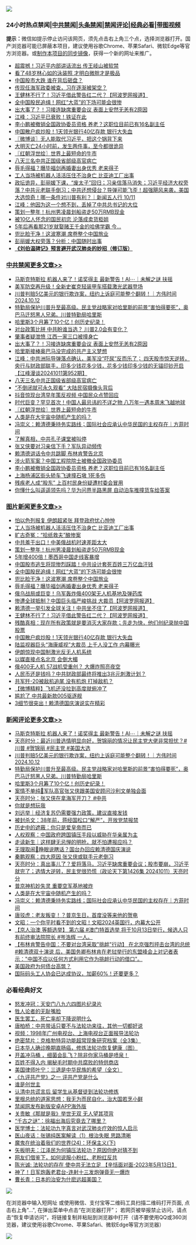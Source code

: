 ![](https://raw.githubusercontent.com/jsvpn/jsproxy/dev/64photo/fqnews-qr.jpg)

<div id="tt">
<h3>24小时热点禁闻|<a href="#%E4%B8%AD%E5%85%B1%E7%A6%81%E9%97%BB%E6%9B%B4%E5%A4%9A%E6%96%87%E7%AB%A0">中共禁闻</a>|<a href="#%E5%9B%BE%E7%89%87%E6%96%B0%E9%97%BB%E6%9B%B4%E5%A4%9A%E6%96%87%E7%AB%A0">头条禁闻</a>|<a href="#%E6%96%B0%E9%97%BB%E8%AF%84%E8%AE%BA%E6%9B%B4%E5%A4%9A%E6%96%87%E7%AB%A0">禁闻评论|<a href="#%E5%BF%85%E7%9C%8B%E7%BB%8F%E5%85%B8%E5%A5%BD%E6%96%87">经典必看</a>|<a href="https://696153.xyz/3" target="_blank">带图视频</a></h3>
<div><b>提示：</b>微信如提示停止访问该网页，须先点击右上角三个点，选择浏览器打开。国产浏览器可能已屏蔽本项目，建议使用谷歌Chrome、苹果Safari、微软Edge等官方浏览器。或<a href="%E5%88%B6%E4%BD%9Cgit%E7%A6%81%E9%97%BB%E9%95%9C%E5%83%8F.md">制作本项目的同步镜像</a>，获得一个新的网址来推广。</div>
<ul>

<li><a href="/baitai/20241012/2100892.md">超震撼！习近平内部讲话流出 传王岐山被软禁</a></li>
<li><a href="/yule/20241012/2100673.md">看了48岁林心如的泳装照 才明白微胖才是极品</a></li>
<li><a href="/baitai/20241012/2100678.md">中国股市大跌 谁在背后砸盘？</a></li>
<li><a href="/sohnews/20241011/2100604.md">传现任海军政委被查，习在逐渐被架空？</a></li>
<li><a href="/topimagenews/20241012/2100707.md">王健林不行了！习近平借此警告红二代？【阿波罗网报道】</a></li>
<li><a href="/topimagenews/20241012/2100760.md">全中国股民追缉！网红“大蓝”的下场可能会很惨</a></li>
<li><a href="/cbnews/20241012/2100925.md">出大事了？！习接连缺席重要会议 表面上安然无恙有2原因</a></li>
<li><a href="/cbnews/20241012/2100701.md">江峰：习近平已衰败！铁证在此</a></li>
<li><a href="/cbnews/20241012/2100745.md">李小鹏被撤销全国政协委员资格 养老？这职位目前已有16名副主任</a></li>
<li><a href="/topimagenews/20241011/2100594.md">中国散户疯炒股！1天领光银行40亿存款 银行大失血</a></li>
<li><a href="/ssgc/20241012/2100786.md">〖微博谈〗无人能取代习近平，把这个锅背下来</a></li>
<li><a href="/lifebaike/20241012/2100613.md">大明灭亡24小时前，发生两件事，至今都很诡异</a></li>
<li><a href="/cbnews/20241012/2100810.md">〖红朝浮世绘〗世界上最短命的牛市</a></li>
<li><a href="/cbnews/20241012/2100853.md">八天三名中共正国级省部级高官病亡</a></li>
<li><a href="/topimagenews/20241012/2100741.md">辱毛得福？曝毕福剑再婚妻出身优秀 老来得子</a></li>
<li><a href="/topimagenews/20241012/2100851.md">工人当场被机器人活活压住不治身亡 比亚迪工厂出事</a></li>
<li><a href="/sohnews/20241012/2100709.md">政坛诡异，彭丽媛下课，“废太子”回归；习亲信落马消失；习近平经济大权旁落？中共元老联手倒习；中共还想侵台？导弹可能飞歪！超强飓风来袭，美国大选惊奇！哪一条件对川普有利？｜新闻五人行 10/11</a></li>
<li><a href="/cbnews/20241012/2100702.md">江峰：他因为这一个想不到，丢掉了中共总书记的大位</a></li>
<li><a href="/topimagenews/20241012/2100795.md">策划一整年！杭州男凌晨划船盗走50万RMB现金</a></li>
<li><a href="/yule/20241012/2100617.md">被10亿人怀念的国民初恋 沦落成卖货柜姐</a></li>
<li><a href="/yule/20241012/2100671.md">5年后再看那21岁就娶赌王千金的哈佛学霸 今...</a></li>
<li><a href="/topimagenews/20241012/2100759.md">兜比脸干净！这波寒潮 席卷整个中国旅业</a></li>
<li><a href="/baitai/20241012/2100809.md">彭丽媛大权旁落？分析：中国随时出事</a></li>
<li><b><a href="/comments/20200207/1272816.md" target="_blank">《刘伯温碑记》预言避开武汉肺炎的妙招（修订版）</a></b></li>
</ul>
</div>

<div class="catlist">
<h3><a href="/cbnews/" target="_blank">中共禁闻</a><span><a href="/cbnews/" target="_blank" rel="nofollow">更多文章>></a></span></h3>
<ul>
<li><a href="/comments/20241012/2101007.md" target="_blank">马斯克特斯拉 机器人来了！诺奖得主 最新警告！AI⋯｜未解之谜 扶摇</a></li>
<li><a href="/cbnews/20241012/2100989.md" target="_blank">美军防空再升级！全新史崔克轻装甲车搭载激光武器登场</a></li>
<li><a href="/comments/20241012/2100985.md" target="_blank">川普判赔5亿美元的银行欺诈案，纽约上诉庭可能整个翻转！｜方伟时间 2024.10.12</a></li>
<li><a href="/comments/20241012/2100977.md" target="_blank">特勤局保护川普升至最高级。民主党战略家对哈里斯的前景“害怕得要死”，奥巴马迁怒黑人兄弟。川普特勤局哈里斯</a></li>
<li><a href="/comments/20241012/2100976.md" target="_blank">哈里斯3个月筹了10个亿！创历史纪录！</a></li>
<li><a href="/cbnews/20241012/2100973.md" target="_blank">对台政策比拼 中共盼谁当选？ 川普2.0会有变化？</a></li>
<li><a href="/cbnews/20241012/2100972.md" target="_blank">肇事者疑泄愤 江西一家三口被撞身亡</a></li>
<li><a href="/cbnews/20241012/2100925.md" target="_blank">出大事了？！习接连缺席重要会议 表面上安然无恙有2原因</a></li>
<li><a href="/cbnews/20241012/2100621.md" target="_blank">哈里斯接棒奥巴马没完成的共产主义梦想</a></li>
<li><a href="/cbnews/20241012/2100886.md" target="_blank">江峰：中共洲际导弹落点确认，美军没“吓尿”反而乐了； 四天股市惊天逆转，央行与财政部联手，印多少钱花多少钱，花多少钱印多少钱的无锚印钞开启【江峰漫谈20241011第952期】</a></li>
<li><a href="/cbnews/20241012/2100853.md" target="_blank">八天三名中共正国级省部级高官病亡</a></li>
<li><a href="/cbnews/20241012/2100852.md" target="_blank">“不倒闭就可永久观看” 大陆民宿摄像头背后</a></li>
<li><a href="/cbnews/20241012/2100828.md" target="_blank">抖音惊现台湾早年策反视频 中国民众点赞回应</a></li>
<li><a href="/cbnews/20241012/2100827.md" target="_blank">时代巨变？罕见首次！中国人最忌讳的不详之物 八万年一遇本周末飞越地球</a></li>
<li><a href="/cbnews/20241012/2100810.md" target="_blank">〖红朝浮世绘〗世界上最短命的牛市</a></li>
<li><a href="/comments/20241012/2100776.md" target="_blank">人类是在大宇宙中随机产生的吗？</a></li>
<li><a href="/comments/20241012/2100770.md" target="_blank">冯崇义：赖清德秉持务实路线；国际社会应承认中华民国的主权存在｜方菲时间</a></li>
<li><a href="/cbnews/20241012/2100765.md" target="_blank">了解真相，中共孔子课堂被叫停</a></li>
<li><a href="/cbnews/20241012/2100764.md" target="_blank">张又侠要对习亲信下手？军队异动频传</a></li>
<li><a href="/cbnews/20241012/2100762.md" target="_blank">赖清德讲话令中共跳脚 布林肯警告北京</a></li>
<li><a href="/cbnews/20241012/2100761.md" target="_blank">涉火箭军案？中国工程院院士被撤全国政协委员</a></li>
<li><a href="/cbnews/20241012/2100745.md" target="_blank">李小鹏被撤销全国政协委员资格 养老？这职位目前已有16名副主任</a></li>
<li><a href="/cbnews/20241012/2100744.md" target="_blank">上海杨浦区街头轿车飞速撞石墩 1死多伤</a></li>
<li><a href="/cbnews/20241012/2100743.md" target="_blank">残疾老人成“股东” 上百村民身份疑遭村委会冒用</a></li>
<li><a href="/cbnews/20241012/2100742.md" target="_blank">你懂什么叫遥遥领先吗？华为问界半路黑屏 自动泊车推撞货车给答案</a></li>

</ul>
</div>
<div class="catlist">
<h3><a href="/topimagenews/" target="_blank">图片新闻</a><span><a href="/topimagenews/" target="_blank" rel="nofollow">更多文章>></a></span></h3>
<ul>
<li><a href="/topimagenews/20241012/2100924.md" target="_blank">怕以色列报复 伊朗超紧张 拜登政府忧心忡忡</a></li>
<li><a href="/topimagenews/20241012/2100851.md" target="_blank">工人当场被机器人活活压住不治身亡 比亚迪工厂出事</a></li>
<li><a href="/topimagenews/20241012/2100825.md" target="_blank">旷古奇冤：“拾纸救夫”酿惨案</a></li>
<li><a href="/topimagenews/20241012/2100824.md" target="_blank">中共羞于出口！中美俄战机时速差距太大</a></li>
<li><a href="/topimagenews/20241012/2100795.md" target="_blank">策划一整年！杭州男凌晨划船盗走50万RMB现金</a></li>
<li><a href="/topimagenews/20241012/2100794.md" target="_blank">5年增400倍！墨西哥中国走线客暴增</a></li>
<li><a href="/topimagenews/20241012/2100793.md" target="_blank">中国股市逃生将现惨烈踩踏！中共设计套死百姓三万亿血汗钱</a></li>
<li><a href="/topimagenews/20241012/2100760.md" target="_blank">全中国股民追缉！网红“大蓝”的下场可能会很惨</a></li>
<li><a href="/topimagenews/20241012/2100759.md" target="_blank">兜比脸干净！这波寒潮 席卷整个中国旅业</a></li>
<li><a href="/topimagenews/20241012/2100741.md" target="_blank">辱毛得福？曝毕福剑再婚妻出身优秀 老来得子</a></li>
<li><a href="/topimagenews/20241012/2100727.md" target="_blank">俄乌战局或巨变！乌军轰炸俄400架无人机基地及弹药库</a></li>
<li><a href="/topimagenews/20241012/2100726.md" target="_blank">惨遭全球抵制？中国巨头临严峻挑战 大裁员【阿波罗网报道】</a></li>
<li><a href="/topimagenews/20241012/2100708.md" target="_blank">赖清德一举引发全球关注！中共坐不住了【阿波罗网报道】</a></li>
<li><a href="/topimagenews/20241012/2100707.md" target="_blank">王健林不行了！习近平借此警告红二代？【阿波罗网报道】</a></li>
<li><a href="/topimagenews/20241012/2100706.md" target="_blank">残酷真相：现在所有政策就是要消灭大家存款；先走为快，他们创纪录抛中国股票</a></li>
<li><a href="/topimagenews/20241011/2100594.md" target="_blank">中国散户疯炒股！1天领光银行40亿存款 银行大失血</a></li>
<li><a href="/topimagenews/20241011/2100542.md" target="_blank">陆监视器巨头“海康威视”大裁员 上千人没工作 内幕曝光</a></li>
<li><a href="/topimagenews/20241011/2100494.md" target="_blank">伊朗惊现中国制激光反无人机系统</a></li>
<li><a href="/topimagenews/20241011/2100493.md" target="_blank">以媒直接点名北京 会倒大楣</a></li>
<li><a href="/topimagenews/20241011/2100474.md" target="_blank">俄400无人机 57战机受重创？ 大爆炸照亮夜空</a></li>
<li><a href="/topimagenews/20241011/2100379.md" target="_blank">人民币还是钱吗？中共财政部最终将推出3兆元刺激计划？</a></li>
<li><a href="/topimagenews/20241011/2100378.md" target="_blank">共军歼-20被敌机追尾 没有机炮 打掉敌机？</a></li>
<li><a href="/topimagenews/20241011/2100365.md" target="_blank">【微博精粹】飞机还没拉到高度就俯冲了</a></li>
<li><a href="/topimagenews/20241011/2100364.md" target="_blank">尴尬了 中共最新款005驱逐舰</a></li>
<li><a href="/topimagenews/20241011/2100333.md" target="_blank">3细节很突出！赖清德国庆演说实在精彩</a></li>

</ul>
</div>
<div class="catlist">
<h3><a href="/comments/" target="_blank">新闻评论</a><span><a href="/comments/" target="_blank" rel="nofollow">更多文章>></a></span></h3>
<ul>
<li><a href="/comments/20241012/2101007.md" target="_blank">马斯克特斯拉 机器人来了！诺奖得主 最新警告！AI⋯｜未解之谜 扶摇</a></li>
<li><a href="/comments/20241012/2101000.md" target="_blank">天亮时分：最近川普选情明显向好，贺锦丽的情况让民主党大佬非常担忧？#川普 #贺锦丽 #民主党 #美国大选</a></li>
<li><a href="/comments/20241012/2100985.md" target="_blank">川普判赔5亿美元的银行欺诈案，纽约上诉庭可能整个翻转！｜方伟时间 2024.10.12</a></li>
<li><a href="/comments/20241012/2100977.md" target="_blank">特勤局保护川普升至最高级。民主党战略家对哈里斯的前景“害怕得要死”，奥巴马迁怒黑人兄弟。川普特勤局哈里斯</a></li>
<li><a href="/comments/20241012/2100976.md" target="_blank">哈里斯3个月筹了10个亿！创历史纪录！</a></li>
<li><a href="/comments/20241012/2100968.md" target="_blank">案情不单纯🤔军队高官张又侠跟美国安顾问沙利文单独会面</a></li>
<li><a href="/comments/20241012/2100910.md" target="_blank">天亮时分：张又侠在拿海军开刀？ #中共</a></li>
<li><a href="/comments/20241012/2100898.md" target="_blank">你就是想玩我</a></li>
<li><a href="/comments/20241012/2100860.md" target="_blank">刘远举｜经济复苏仍需要强力政策，建议直接发钱</a></li>
<li><a href="/comments/20241012/2100859.md" target="_blank">被封杀文：38年前，蒋经国松口“解严”，开放党禁报禁</a></li>
<li><a href="/comments/20241012/2100858.md" target="_blank">历史中的遮蔽：你只是爱皇帝而已</a></li>
<li><a href="/comments/20241012/2100857.md" target="_blank">人权观察：中国政府跨国镇压手段以威胁在华亲属为主</a></li>
<li><a href="/comments/20241012/2100856.md" target="_blank">走读新生｜这样肆无忌惮的明抢，就不怕遭报应吗？</a></li>
<li><a href="/comments/20241012/2100848.md" target="_blank">无理取闹🥴睁眼说瞎话？国台办回应赖清德国庆演说</a></li>
<li><a href="/comments/20241012/2100830.md" target="_blank">秦鹏观察：四大原因 张又侠或联手元老倒习</a></li>
<li><a href="/comments/20241012/2100816.md" target="_blank">天亮时分：真出事儿了？爱将落马，习近平缺席重要会议；股市要崩，习近平就完了；选情大逆转，民主党很恐慌（政论天下第1426集 20241011）天亮时分</a></li>
<li><a href="/comments/20241012/2100798.md" target="_blank">普京神机妙失灵 重要空军基地被炸</a></li>
<li><a href="/comments/20241012/2100776.md" target="_blank">人类是在大宇宙中随机产生的吗？</a></li>
<li><a href="/comments/20241012/2100770.md" target="_blank">冯崇义：赖清德秉持务实路线；国际社会应承认中华民国的主权存在｜方菲时间</a></li>
<li><a href="/comments/20241012/2100769.md" target="_blank">唐驳虎：老友叛变！？普京生日，首度没等来他的贺电</a></li>
<li><a href="/comments/20241012/2100758.md" target="_blank">文昭：一个你平时看不到的文昭！文昭2024英国行，内幕大公开</a></li>
<li><a href="/comments/20241012/2100738.md" target="_blank">【京人治澳 等额选举】 第六届 #澳门特首选举 将于10月13日举行，候选人只有前终审法院院长 #岑浩辉 一人。</a></li>
<li><a href="/comments/20241012/2100724.md" target="_blank">【布林肯警告中国：不要对台湾采取&quot;挑衅&quot;行动】 在北京强烈抨击台湾的总统 #赖清德双十演说 后，美国务卿布林肯在老挝举行的东盟峰会上对记者表示：&quot;中国不应以任何方式利用它作为挑衅行动的借口&quot;。</a></li>
<li><a href="/comments/20241012/2100681.md" target="_blank">美国政府为何债台高筑？</a></li>
<li><a href="/comments/20241012/2100651.md" target="_blank">国际码头工人协会已达成协议，加薪60%！还要更多？</a></li>

</ul>
</div>

<div class="catlist">
<h3>必看经典好文</h3>
<ul>
<li><a href="/comments/20200604/783200.md" target="_blank">怒发冲冠：天安门八九六四图片纪录片</a></li>
<li><a href="/comments/20200606/783250.md" target="_blank">牲人论者的无耻嘴脸</a></li>
<li><a href="/sohnews/20150904/445868.md" target="_blank">医生罢工，死亡率却下降说明什么</a></li>
<li><a href="/comments/20240320/2015021.md" target="_blank">唐柏桥：中共带话只要不与法轮功来往，其他一切都好说</a></li>
<li><a href="/topimagenews/20180331/921716.md" target="_blank">视频：1998年广州电视台、上海电视台正面报导法轮功</a></li>
<li><a href="/comments/20200705/783265.md" target="_blank">绝密禁片：克格勃特异功能超常现象研究档案（全3集）</a></li>
<li><a href="/comments/20231212/1972297.md" target="_blank">日本华人确诊晚期直肠癌，修炼法轮功恢复健康（图）</a></li>
<li><a href="/comments/20231203/1969183.md" target="_blank">开盖冲马桶 ，细菌会乱飞？除非你家马桶是喷泉！</a></li>
<li><a href="/lifebaike/20200711/1358994.md" target="_blank">百姓不得入内 揭秘毛时期中共腐败的特供商店</a></li>
<li><a href="/comments/20220928/1790417.md" target="_blank">美国律师叶宁：三退是中华民族的希望（全文）</a></li>
<li><a href="/bookonline/20131116/201056.md" target="_blank">《九评共产党》之一 评共产党是什么</a></li>
<li><a href="/comments/20240825/2079044.md" target="_blank">谁是创世主</a></li>
<li><a href="/cbnews/20210723/1592176.md" target="_blank">认清中共谎言后 留学生从基督徒到法轮功修炼</a></li>
<li><a href="/tculture/20171201/863884.md" target="_blank">里根总统的道家思想：我无为而民自化，治大国若烹小鲜</a></li>
<li><a href="/comments/20200627/783266.md" target="_blank">禁闻网发布新版安卓APP海外版</a></li>
<li><a href="/topimagenews/20170331/738673.md" target="_blank">关贵敏《那就是我》举世无双 无人望其项背</a></li>
<li><a href="/lifebaike/20210704/1580186.md" target="_blank">“千古之谜”：徐福出海后究竟去了哪里？</a></li>
<li><a href="/comments/20200820/1382989.md" target="_blank">医学博士：法轮功九字真言对武汉肺炎疗效的惊人启示</a></li>
<li><a href="/tculture/20231217/1975364.md" target="_blank">医山夜话：张锡纯医案解读（1）根治失眠 思路清晰</a></li>
<li><a href="/cbnews/20180907/994846.md" target="_blank">魔鬼在统治着我们的世界(24)：环保主义(下)</a></li>
<li><a href="/comments/20220531/1739728.md" target="_blank">矢板明夫：江泽民为何镇压法轮功？原因你绝对猜不到</a></li>
<li><a href="/comments/20200712/1359630.md" target="_blank">网友们借鉴下，如何说服小粉红、老粉红反共</a></li>
<li><a href="/comments/20230513/1884082.md" target="_blank">陈光诚: 法轮功的存在 使中共无法立足 【辛恬面对面-2023年5月13日】</a></li>
<li><a href="/cnnews/20150422/388322.md" target="_blank">神了！日军炮轰老君台-连射十三发炮弹竟无一爆炸</a></li>
<li><a href="/taiwannews/20221015/1797413.md" target="_blank">曹长青：日本的治安为什麽远超美国？</a></li>

</ul>
</div>

![](https://raw.githubusercontent.com/jsvpn/jsproxy/dev/64photo/fqnews-qr.jpg)

在浏览器中输入短网址 或使用微信、支付宝等二维码工具扫描二维码打开页面, 点击右上角"...", 在弹出菜单中点击“在浏览器打开”； 若网页被举报禁止访问，请点击“恢复申请访问”，将链接复制并粘贴到浏览器中打开（请不要使用QQ或360浏览器，建议使用谷歌Chrome、苹果Safari、微软Edge等官方浏览器）

![](https://raw.githubusercontent.com/jsvpn/jsproxy/dev/64photo/wx.jpg)